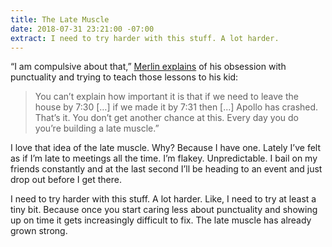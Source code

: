 ```yaml
---
title: The Late Muscle
date: 2018-07-31 23:21:00 -07:00
extract: I need to try harder with this stuff. A lot harder.
---
```


“I am compulsive about that,” [Merlin explains](http://www.merlinmann.com/roderick/ep-298-private-road.html) of his obsession with punctuality and trying to teach those lessons to his kid:

> You can’t explain how important it is that if we need to leave the house by 7:30 […] if we made it by 7:31 then [...] Apollo has crashed. That’s it. You don’t get another chance at this. Every day you do you’re building a late muscle.” 

I love that idea of the late muscle. Why? Because I have one. Lately I’ve felt as if I’m late to meetings all the time. I’m flakey. Unpredictable. I bail on my friends constantly and at the last second I’ll be heading to an event and just drop out before I get there.

I need to try harder with this stuff. A lot harder. Like, I need to try at least a tiny bit. Because once you start caring less about punctuality and showing up on time it gets increasingly difficult to fix. The late muscle has already grown strong.
